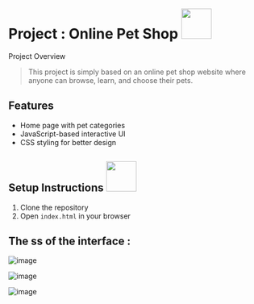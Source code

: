 
<h1>Project :  Online Pet Shop <img src="https://media.tenor.com/CtS0MGYRI6wAAAAi/animals.gif" width="60px" height="60px"> </h1>
<u></u>

 Project Overview

> This project is simply based on an online pet shop website where anyone can browse, learn, and choose their pets.


## Features
- Home page with pet categories
- JavaScript-based interactive UI
- CSS styling for better design

  
## Setup Instructions <img src="https://media1.tenor.com/m/RfB1-BRZORQAAAAC/saku-saku-monster.gif" width="60px" height="60px"> 
1. Clone the repository
2. Open `index.html` in your browser


## The ss of the interface :
![image](https://github.com/user-attachments/assets/1b442126-3d47-4444-b555-8b73c2eab68c)

![image](https://github.com/user-attachments/assets/cdbacafe-8e0c-4b65-9939-14451f8ef6a6)

![image](https://github.com/user-attachments/assets/ae556b16-5552-45b2-be75-3dfb5fbd85b2)



